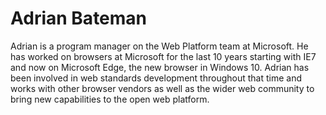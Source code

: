 # Adrian Bateman

Adrian is a program manager on the Web Platform team at Microsoft. He has worked on browsers at Microsoft for
the last 10 years starting with IE7 and now on Microsoft Edge, the new browser in Windows 10. Adrian has been
involved in web standards development throughout that time and works with other browser vendors as well as
the wider web community to bring new capabilities to the open web platform.